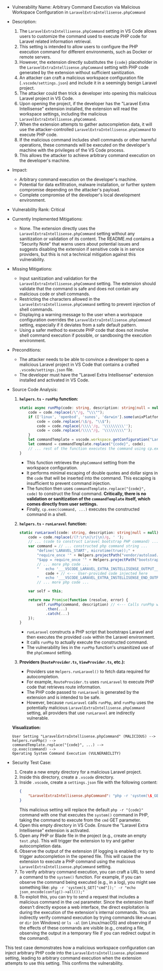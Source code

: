 - Vulnerability Name: Arbitrary Command Execution via Malicious Workspace Configuration in `LaravelExtraIntellisense.phpCommand`
- Description:
    1. The `LaravelExtraIntellisense.phpCommand` setting in VS Code allows users to customize the command used to execute PHP code for Laravel related information retrieval.
    2. This setting is intended to allow users to configure the PHP execution command for different environments, such as Docker or remote servers.
    3. However, the extension directly substitutes the `{code}` placeholder in the `LaravelExtraIntellisense.phpCommand` setting with PHP code generated by the extension without sufficient sanitization.
    4. An attacker can craft a malicious workspace configuration file (`.vscode/settings.json`) and include it in a seemingly benign Laravel project.
    5. The attacker could then trick a developer into opening this malicious Laravel project in VS Code.
    6. Upon opening the project, if the developer has the "Laravel Extra Intellisense" extension installed, the extension will read the workspace settings, including the malicious `LaravelExtraIntellisense.phpCommand`.
    7. When the extension attempts to gather autocompletion data, it will use the attacker-controlled `LaravelExtraIntellisense.phpCommand` to execute PHP code.
    8. If the malicious command includes shell commands or other harmful operations, these commands will be executed on the developer's machine with the privileges of the VS Code process.
    9. This allows the attacker to achieve arbitrary command execution on the developer's machine.
- Impact:
    - Arbitrary command execution on the developer's machine.
    - Potential for data exfiltration, malware installation, or further system compromise depending on the attacker's payload.
    - Complete compromise of the developer's local development environment.
- Vulnerability Rank: Critical
- Currently Implemented Mitigations:
    - None. The extension directly uses the `LaravelExtraIntellisense.phpCommand` setting without any sanitization or validation of its content. The README.md contains a "Security Note" that warns users about potential issues and suggests disabling the extension if sensitive code is in service providers, but this is not a technical mitigation against this vulnerability.
- Missing Mitigations:
    - Input sanitization and validation for the `LaravelExtraIntellisense.phpCommand` setting. The extension should validate that the command is safe and does not contain any malicious code or shell commands.
    - Restricting the characters allowed in the `LaravelExtraIntellisense.phpCommand` setting to prevent injection of shell commands.
    - Displaying a warning message to the user when a workspace configuration overrides the `LaravelExtraIntellisense.phpCommand` setting, especially if it deviates from a safe default pattern.
    - Using a safer method to execute PHP code that does not involve shell command execution if possible, or sandboxing the execution environment.
- Preconditions:
    - The attacker needs to be able to convince a developer to open a malicious Laravel project in VS Code that contains a crafted `.vscode/settings.json` file.
    - The developer must have the "Laravel Extra Intellisense" extension installed and activated in VS Code.
- Source Code Analysis:
    1. **`helpers.ts` - `runPhp` function:**
        ```typescript
        static async runPhp(code: string, description: string|null = null) : Promise<string> {
            code = code.replace(/\"/g, "\\\"");
            if (['linux', 'openbsd', 'sunos', 'darwin'].some(unixPlatforms => os.platform().includes(unixPlatforms))) {
                code = code.replace(/\$/g, "\\$");
                code = code.replace(/\\\\'/g, '\\\\\\\\\'');
                code = code.replace(/\\\\"/g, '\\\\\\\\\"');
            }
            let commandTemplate = vscode.workspace.getConfiguration("LaravelExtraIntellisense").get<string>('phpCommand') ?? "php -r \"{code}\"";
            let command = commandTemplate.replace("{code}", code);
            // ... rest of the function executes the command using cp.exec() ...
        }
        ```
        - This function retrieves the `phpCommand` setting from the workspace configuration.
        - It performs minimal escaping of double quotes and dollar signs in the `code` that will be inserted into the command. This escaping is insufficient to prevent command injection.
        - The function then uses `commandTemplate.replace("{code}", code)` to construct the final command. **Critically, there is no validation or sanitization of the `commandTemplate` itself, which comes directly from user settings.**
        - Finally, `cp.exec(command, ...)` executes the constructed command in a shell.

    2. **`helpers.ts` - `runLaravel` function:**
        ```typescript
        static runLaravel(code: string, description: string|null = null) : Promise<string> {
            code = code.replace(/(?:\r\n|\r|\n)/g, ' ');
            // ... (code to construct Laravel bootstrap PHP command) ...
            var command = // ... constructed php command string ...
                "define('LARAVEL_START', microtime(true));" +
                "require_once '" + Helpers.projectPath("vendor/autoload.php", true) + "';" +
                "$app = require_once '" + Helpers.projectPath("bootstrap/app.php", true) + "';" +
                // ... more php code ...
                "	echo '___VSCODE_LARAVEL_EXTRA_INSTELLISENSE_OUTPUT___';" +
                    code + // <--- User-provided code injected here
                "	echo '___VSCODE_LARAVEL_EXTRA_INSTELLISENSE_END_OUTPUT___';" +
                // ... more php code ...

            var self = this;

            return new Promise(function (resolve, error) {
                self.runPhp(command, description) // <--- Calls runPhp with the constructed command
                    .then(...)
                    .catch(...)
            });
        }
        ```
        - `runLaravel` constructs a PHP script that bootstraps Laravel and then executes the provided `code` within the Laravel environment.
        - It calls `runPhp` to actually execute the constructed command.
        - The vulnerability lies in the `runPhp` function's unsanitized use of the `phpCommand` setting.

    3. **Providers (`RouteProvider.ts`, `ViewProvider.ts`, etc.):**
        - Providers use `Helpers.runLaravel()` to fetch data required for autocompletion.
        - For example, `RouteProvider.ts` uses `runLaravel` to execute PHP code that retrieves route information.
        - The PHP code passed to `runLaravel` is generated by the extension and is intended to be safe.
        - However, because `runLaravel` calls `runPhp`, and `runPhp` uses the potentially malicious `LaravelExtraIntellisense.phpCommand` setting, all providers that use `runLaravel` are indirectly vulnerable.

    **Visualization:**

    ```
    User Setting "LaravelExtraIntellisense.phpCommand" (MALICIOUS) -->
    helpers.runPhp() -->
    commandTemplate.replace("{code}", ...) -->
    cp.exec(command) -->
    Operating System Command Execution (VULNERABILITY)
    ```

- Security Test Case:
    1. Create a new empty directory for a malicious Laravel project.
    2. Inside this directory, create a `.vscode` directory.
    3. Inside `.vscode`, create a `settings.json` file with the following content:
        ```json
        {
            "LaravelExtraIntellisense.phpCommand": "php -r 'system(\$_GET[\"cmd\"]);'"
        }
        ```
        This malicious setting will replace the default `php -r "{code}"` command with one that executes the `system()` command in PHP, taking the command to execute from the `cmd` GET parameter.
    4. Open this empty directory in VS Code. Ensure the "Laravel Extra Intellisense" extension is activated.
    5. Open any PHP or Blade file in the project (e.g., create an empty `test.php`). This will trigger the extension to try and gather autocompletion data.
    6. Observe the output of the extension (if logging is enabled) or try to trigger autocompletion in the opened file. This will cause the extension to execute a PHP command using the malicious `LaravelExtraIntellisense.phpCommand` setting.
    7. To verify arbitrary command execution, you can craft a URL to send a command to the `system()` function. For example, if you can observe the command being executed (e.g., in a log), you might see something like:
       `php -r 'system($_GET["cmd"]);' -r "echo json_encode(config()->all());"`
    8. To exploit this, you can try to send a request that includes a malicious command in the `cmd` parameter. Since the extension itself doesn't directly expose a web interface, the direct exploitation is during the execution of the extension's internal commands. You can indirectly verify command execution by trying commands like `whoami` or `dir` (on Windows) or `ls -al` (on Linux/macOS) and observing if the effects of these commands are visible (e.g., creating a file, observing the output in a temporary file if you can redirect output in the command).

This test case demonstrates how a malicious workspace configuration can inject arbitrary PHP code into the `LaravelExtraIntellisense.phpCommand` setting, leading to arbitrary command execution when the extension attempts to use this setting. This confirms the vulnerability.
